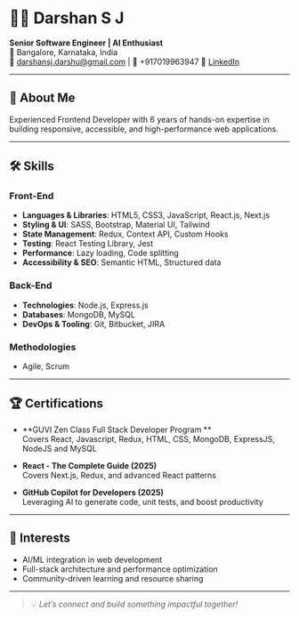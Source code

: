 # 👨‍💻 Darshan S J

**Senior Software Engineer | AI Enthusiast**  
📍 Bangalore, Karnataka, India  
📧 darshansj.darshu@gmail.com | 📱 +917019963947
🔗 [LinkedIn](https://www.linkedin.com/in/darshan-jayaram-b1049b169/)

---

## 🧠 About Me

Experienced Frontend Developer with 6 years of hands-on expertise in building responsive, accessible, and high-performance web applications. 

---

## 🛠️ Skills

### Front-End
- **Languages & Libraries**: HTML5, CSS3, JavaScript, React.js, Next.js
- **Styling & UI**: SASS, Bootstrap, Material UI, Tailwind
- **State Management**: Redux, Context API, Custom Hooks
- **Testing**: React Testing Library, Jest
- **Performance**: Lazy loading, Code splitting
- **Accessibility & SEO**: Semantic HTML, Structured data

### Back-End
- **Technologies**: Node.js, Express.js
- **Databases**: MongoDB, MySQL
- **DevOps & Tooling**: Git, Bitbucket, JIRA

### Methodologies
- Agile, Scrum

---

## 🏆 Certifications

- **GUVI Zen Class Full Stack Developer Program **  
  Covers React, Javascript, Redux, HTML, CSS, MongoDB, ExpressJS, NodeJS and MySQL

- **React - The Complete Guide (2025)**  
  Covers Next.js, Redux, and advanced React patterns

- **GitHub Copilot for Developers (2025)**  
  Leveraging AI to generate code, unit tests, and boost productivity

---

## 🚀 Interests

- AI/ML integration in web development  
- Full-stack architecture and performance optimization  
- Community-driven learning and resource sharing 

---

> 💡 *Let’s connect and build something impactful together!*


